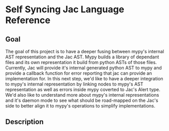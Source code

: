# Self Syncing Jac Language Reference

## Goal

The goal of this project is to have a deeper fusing between mypy's internal AST representation and the Jac AST. Mypy builds a library of dependant files and its own representation it build from python ASTs of those files. Currently, Jac will provide it's internal generated python AST to mypy and provide a callback function for error reporting that jac can provide an implementation for. In this next step, we'd like to have a deeper integration to mypy's internal representation by linking nodes to mypy's AST representation as well as errors inside mypy coverted to Jac's Alert type. We'd also like to understand more about mypy's internal representations and it's daemon mode to see what should be road-mapped on the Jac's side to better align it to mypy's operations to simplify implementations.

## Description

